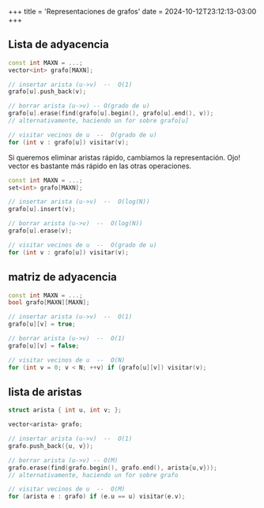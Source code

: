 +++
title = 'Representaciones de grafos'
date = 2024-10-12T23:12:13-03:00
+++

## Lista de adyacencia

```c++
const int MAXN = ...;
vector<int> grafo[MAXN];

// insertar arista (u->v)  --  O(1)
grafo[u].push_back(v);

// borrar arista (u->v) -- O(grado de u)
grafo[u].erase(find(grafo[u].begin(), grafo[u].end(), v));
// alternativamente, haciendo un for sobre grafo[u]

// visitar vecinos de u  --  O(grado de u)
for (int v : grafo[u]) visitar(v);
```

Si queremos eliminar aristas rápido, cambiamos la representación. Ojo! vector es bastante más rápido en las otras operaciones.

```c++
const int MAXN = ...;
set<int> grafo[MAXN];

// insertar arista (u->v)  --  O(log(N))
grafo[u].insert(v);

// borrar arista (u->v)  --  O(log(N))
grafo[u].erase(v);

// visitar vecinos de u  --  O(grado de u)
for (int v : grafo[u]) visitar(v);
```

## matriz de adyacencia

```c++
const int MAXN = ...;
bool grafo[MAXN][MAXN];

// insertar arista (u->v)  --  O(1)
grafo[u][v] = true;

// borrar arista (u->v)  --  O(1)
grafo[u][v] = false;

// visitar vecinos de u  --  O(N)
for (int v = 0; v < N; ++v) if (grafo[u][v]) visitar(v);
```

## lista de aristas

```c++
struct arista { int u, int v; };

vector<arista> grafo;

// insertar arista (u->v)  --  O(1)
grafo.push_back({u, v});

// borrar arista (u->v) -- O(M)
grafo.erase(find(grafo.begin(), grafo.end(), arista{u,v}));
// alternativamente, haciendo un for sobre grafo

// visitar vecinos de u  --  O(M)
for (arista e : grafo) if (e.u == u) visitar(e.v);
```

